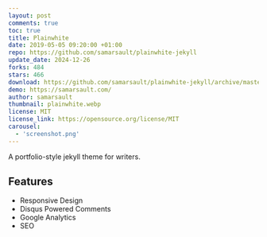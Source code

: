 ```yaml
---
layout: post
comments: true
toc: true
title: Plainwhite
date: 2019-05-05 09:20:00 +01:00
repo: https://github.com/samarsault/plainwhite-jekyll
update_date: 2024-12-26
forks: 484
stars: 466
download: https://github.com/samarsault/plainwhite-jekyll/archive/master.zip
demo: https://samarsault.com/
author: samarsault
thumbnail: plainwhite.webp
license: MIT
license_link: https://opensource.org/license/MIT
carousel:
  - 'screenshot.png'
---
```


A portfolio-style jekyll theme for writers.

## Features

* Responsive Design
* Disqus Powered Comments
* Google Analytics
* SEO
